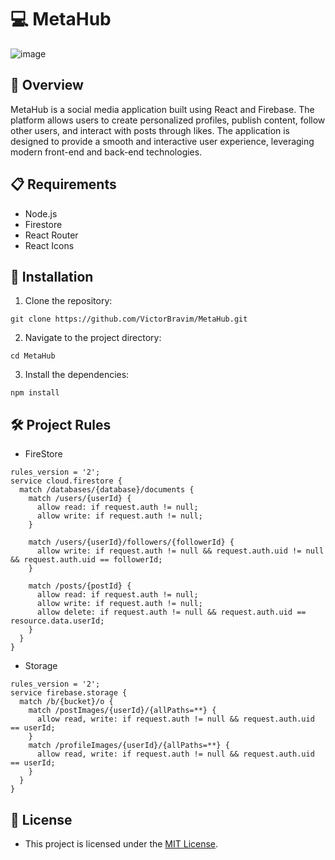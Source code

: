 # 💻 MetaHub

![image](https://github.com/VictorBravim/MetaHub/assets/122113588/872b9eeb-e6df-4da2-944c-5c1704bbbab9)

## 🚀 Overview

MetaHub is a social media application built using React and Firebase. The platform allows users to create personalized profiles, publish content, follow other users, and interact with posts through likes. The application is designed to provide a smooth and interactive user experience, leveraging modern front-end and back-end technologies.

## 📋 Requirements

- Node.js
- Firestore
- React Router
- React Icons

## 🔧 Installation

1. Clone the repository:

``` 
git clone https://github.com/VictorBravim/MetaHub.git
```

2. Navigate to the project directory:

```
cd MetaHub
```

3. Install the dependencies:

```
npm install
```

## 🛠️ Project Rules

- FireStore

```
rules_version = '2';
service cloud.firestore {
  match /databases/{database}/documents {
    match /users/{userId} {
      allow read: if request.auth != null;
      allow write: if request.auth != null;
    }

    match /users/{userId}/followers/{followerId} {
      allow write: if request.auth != null && request.auth.uid != null && request.auth.uid == followerId;
    }

    match /posts/{postId} {
      allow read: if request.auth != null;
      allow write: if request.auth != null;
      allow delete: if request.auth != null && request.auth.uid == resource.data.userId;
    }
  }
}
```

- Storage

```
rules_version = '2';
service firebase.storage {
  match /b/{bucket}/o {
    match /postImages/{userId}/{allPaths=**} {
      allow read, write: if request.auth != null && request.auth.uid == userId;
    }
    match /profileImages/{userId}/{allPaths=**} {
      allow read, write: if request.auth != null && request.auth.uid == userId;
    }
  }
}
```

## 📄 License

- This project is licensed under the [MIT License](LICENSE).
